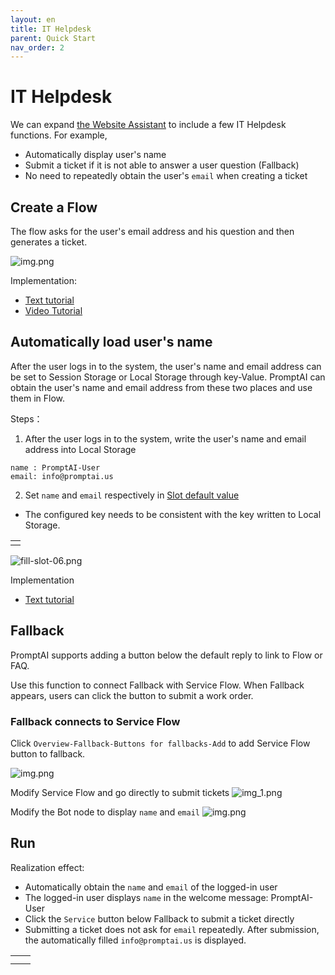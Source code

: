 ```yaml
---
layout: en 
title: IT Helpdesk 
parent: Quick Start 
nav_order: 2
---
```


# IT Helpdesk

We can expand [the Website Assistant](/docs/quick_start/knowledge_base/) to include a few IT Helpdesk functions. For
example,

- Automatically display user's name
- Submit a ticket if it is not able to answer a user question (Fallback)
- No need to repeatedly obtain the user's `email` when creating a ticket

## Create a Flow

The flow asks for the user's email address and his question and then generates a ticket.

![img.png](/assets/images/quick_start/flow/flow-01.png)

Implementation:

- [Text tutorial](/docs/tutorial/form/)
- [Video Tutorial](/docs/example/form/)

## Automatically load user's name

After the user logs in to the system, the user's name and email address can be set to Session Storage or Local Storage
through key-Value. PromptAI can obtain the user's name and email address from these two places and use them in Flow.

Steps：

1. After the user logs in to the system, write the user's name and email address into Local Storage

```text
name : PromptAI-User
email: info@promptai.us
```

2. Set `name` and `email` respectively in [Slot default value](/docs/tutorial/slot_config/#default-value)

* The configured key needs to be consistent with the key written to Local Storage.

<table>
  <tr>
    <td><img src="/assets/images/quick_start/flow/flow-10.png" alt=""></td>
  </tr>
</table>


![fill-slot-06.png](/assets/images/quick_start/flow/flow-02.png)

Implementation

- [Text tutorial](/docs/advance_control/fill_slots/)

## Fallback

PromptAI supports adding a button below the default reply to link to Flow or FAQ.

Use this function to connect Fallback with Service Flow. When Fallback appears, users can click the button to submit a
work order.

### Fallback connects to Service Flow

Click `Overview-Fallback-Buttons for fallbacks-Add` to add Service Flow button to fallback.

![img.png](/assets/images/quick_start/flow/flow-03.png)

Modify Service Flow and go directly to submit tickets
   ![img_1.png](/assets/images/quick_start/flow/flow-04.png)

Modify the Bot node to display `name` and `email`
   ![img.png](/assets/images/quick_start/flow/flow-05.png)

## Run

Realization effect:

- Automatically obtain the `name` and `email` of the logged-in user
- The logged-in user displays `name` in the welcome message: PromptAI-User
- Click the `Service` button below Fallback to submit a ticket directly
- Submitting a ticket does not ask for `email` repeatedly. After submission, the automatically filled `info@promptai.us`
  is displayed.

<table>
  <tr>
    <td><img src="/assets/images/quick_start/flow/flow-06.png" alt=""></td>
    <td><img src="/assets/images/quick_start/flow/flow-07.png" alt=""></td>
  </tr>
  <tr>
     <td><img src="/assets/images/quick_start/flow/flow-08.png" alt=""></td>
  </tr>
</table>
